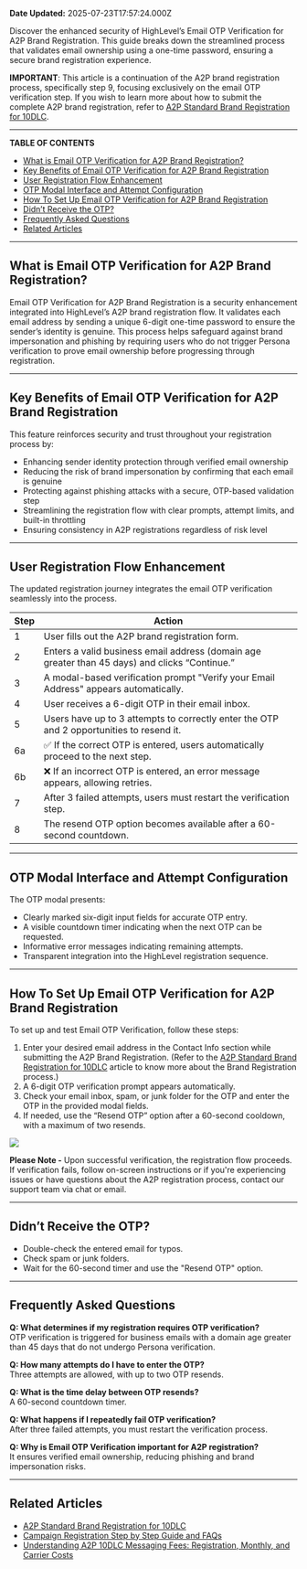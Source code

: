 **Date Updated:** 2025-07-23T17:57:24.000Z

Discover the enhanced security of HighLevel’s Email OTP Verification for A2P Brand Registration. This guide breaks down the streamlined process that validates email ownership using a one-time password, ensuring a secure brand registration experience.

  
**IMPORTANT**: This article is a continuation of the A2P brand registration process, specifically step 9, focusing exclusively on the email OTP verification step. If you wish to learn more about how to submit the complete A2P brand registration, refer to [](https://help.gohighlevel.com/support/solutions/articles/48001225526-a2p-standard-brand-registration-for-10dlc)[A2P Standard Brand Registration for 10DLC](https://help.gohighlevel.com/support/solutions/articles/48001225526-a2p-standard-brand-registration-for-10dlc).

---

**TABLE OF CONTENTS**

* [What is Email OTP Verification for A2P Brand Registration?](#What-is-Email-OTP-Verification-for-A2P-Brand-Registration?)
* [Key Benefits of Email OTP Verification for A2P Brand Registration](#Key-Benefits-of-Email-OTP-Verification-for-A2P-Brand-Registration)
* [User Registration Flow Enhancement](#User-Registration-Flow-Enhancement)
* [OTP Modal Interface and Attempt Configuration](#OTP-Modal-Interface-and-Attempt-Configuration)
* [How To Set Up Email OTP Verification for A2P Brand Registration](#How-To-Set-Up-Email-OTP-Verification-for-A2P-Brand-Registration)
* [Didn’t Receive the OTP?](#Didn%E2%80%99t-Receive-the-OTP?)
* [Frequently Asked Questions](#Frequently-Asked-Questions)
* [Related Articles](#Related-Articles)

---

## **What is Email OTP Verification for A2P Brand Registration?**

  
Email OTP Verification for A2P Brand Registration is a security enhancement integrated into HighLevel’s A2P brand registration flow. It validates each email address by sending a unique 6-digit one-time password to ensure the sender’s identity is genuine. This process helps safeguard against brand impersonation and phishing by requiring users who do not trigger Persona verification to prove email ownership before progressing through registration.

---

## **Key Benefits of Email OTP Verification for A2P Brand Registration**

  
This feature reinforces security and trust throughout your registration process by:

  
* Enhancing sender identity protection through verified email ownership
* Reducing the risk of brand impersonation by confirming that each email is genuine
* Protecting against phishing attacks with a secure, OTP-based validation step
* Streamlining the registration flow with clear prompts, attempt limits, and built-in throttling
* Ensuring consistency in A2P registrations regardless of risk level

---

## **User Registration Flow Enhancement**

  
The updated registration journey integrates the email OTP verification seamlessly into the process.

  
| Step | Action                                                                                         |
| ---- | ---------------------------------------------------------------------------------------------- |
| 1    | User fills out the A2P brand registration form.                                                |
| 2    | Enters a valid business email address (domain age greater than 45 days) and clicks “Continue.” |
| 3    | A modal-based verification prompt "Verify your Email Address" appears automatically.           |
| 4    | User receives a 6-digit OTP in their email inbox.                                              |
| 5    | Users have up to 3 attempts to correctly enter the OTP and 2 opportunities to resend it.       |
| 6a   | ✅ If the correct OTP is entered, users automatically proceed to the next step.                 |
| 6b   | ❌ If an incorrect OTP is entered, an error message appears, allowing retries.                  |
| 7    | After 3 failed attempts, users must restart the verification step.                             |
| 8    | The resend OTP option becomes available after a 60-second countdown.                           |

---

## **OTP Modal Interface and Attempt Configuration**

  
The OTP modal presents:

  
* Clearly marked six-digit input fields for accurate OTP entry.
* A visible countdown timer indicating when the next OTP can be requested.
* Informative error messages indicating remaining attempts.
* Transparent integration into the HighLevel registration sequence.

---

## **How To Set Up Email OTP Verification for A2P Brand Registration**

  
To set up and test Email OTP Verification, follow these steps:

  
1. Enter your desired email address in the Contact Info section while submitting the A2P Brand Registration. (Refer to the [A2P Standard Brand Registration for 10DLC](https://help.gohighlevel.com/support/solutions/articles/48001225526-a2p-standard-brand-registration-for-10dlc) article to know more about the Brand Registration process.)
2. A 6-digit OTP verification prompt appears automatically.
3. Check your email inbox, spam, or junk folder for the OTP and enter the OTP in the provided modal fields.
4. If needed, use the “Resend OTP” option after a 60-second cooldown, with a maximum of two resends.

  
![](https://s3.amazonaws.com/cdn.freshdesk.com/data/helpdesk/attachments/production/155050238686/original/_ebzcgPoWkm9ZCFLn5d6gcP8jtJs7QPrNg.png?1753190093)
  
  
**Please Note -** Upon successful verification, the registration flow proceeds. If verification fails, follow on-screen instructions or if you're experiencing issues or have questions about the A2P registration process, contact our support team via chat or email.

---

## **Didn’t Receive the OTP?**

  
* Double-check the entered email for typos.
* Check spam or junk folders.
* Wait for the 60-second timer and use the "Resend OTP" option.

---

## **Frequently Asked Questions**

  
**Q: What determines if my registration requires OTP verification?**  
OTP verification is triggered for business emails with a domain age greater than 45 days that do not undergo Persona verification.
  
  
**Q: How many attempts do I have to enter the OTP?**  
Three attempts are allowed, with up to two OTP resends.
  
  
**Q: What is the time delay between OTP resends?**  
A 60-second countdown timer.
  
  
**Q: What happens if I repeatedly fail OTP verification?**  
After three failed attempts, you must restart the verification process.
  
  
**Q: Why is Email OTP Verification important for A2P registration?**  
It ensures verified email ownership, reducing phishing and brand impersonation risks.

---

## **Related Articles**

* [A2P Standard Brand Registration for 10DLC](https://help.gohighlevel.com/support/solutions/articles/48001225526-a2p-standard-brand-registration-for-10dlc)
* [Campaign Registration Step by Step Guide and FAQs](https://help.gohighlevel.com/support/solutions/articles/155000004539-campaign-registration-step-by-step-guide-and-faqs)
* [Understanding A2P 10DLC Messaging Fees: Registration, Monthly, and Carrier Costs](https://help.gohighlevel.com/support/solutions/articles/155000005200-understanding-a2p-10dlc-messaging-fees-registration-monthly-and-carrier-costs)